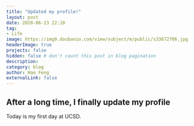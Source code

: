 ```yaml
---
title: "Updated my profile!"
layout: post
date: 2020-06-23 22:10
tag: 
- Life
image: https://img9.doubanio.com/view/subject/m/public/s33672706.jpg
headerImage: true
projects: false
hidden: false # don't count this post in blog pagination
description: 
category: blog
author: Hao Feng
externalLink: false
---
```


## After a long time, I finally update my profile

Today is my first day at UCSD.
